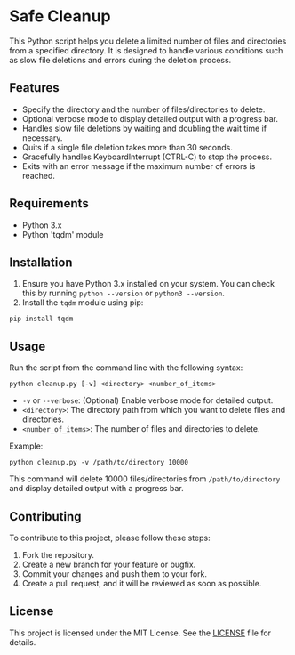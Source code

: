 # Safe Cleanup

This Python script helps you delete a limited number of files and directories from a specified directory. It is designed to handle various conditions such as slow file deletions and errors during the deletion process.

## Features

- Specify the directory and the number of files/directories to delete.
- Optional verbose mode to display detailed output with a progress bar.
- Handles slow file deletions by waiting and doubling the wait time if necessary.
- Quits if a single file deletion takes more than 30 seconds.
- Gracefully handles KeyboardInterrupt (CTRL-C) to stop the process.
- Exits with an error message if the maximum number of errors is reached.

## Requirements

- Python 3.x
- Python 'tqdm' module

## Installation

1. Ensure you have Python 3.x installed on your system. You can check this by running `python --version` or `python3 --version`.
2. Install the `tqdm` module using pip:

```
pip install tqdm
```

## Usage

Run the script from the command line with the following syntax:

```
python cleanup.py [-v] <directory> <number_of_items>
```

- `-v` or `--verbose`: (Optional) Enable verbose mode for detailed output.
- `<directory>`: The directory path from which you want to delete files and directories.
- `<number_of_items>`: The number of files and directories to delete.


Example:

```
python cleanup.py -v /path/to/directory 10000
```

This command will delete 10000 files/directories from `/path/to/directory` and display detailed output with a progress bar.

## Contributing

To contribute to this project, please follow these steps:

1. Fork the repository.
2. Create a new branch for your feature or bugfix.
3. Commit your changes and push them to your fork.
4. Create a pull request, and it will be reviewed as soon as possible.

## License

This project is licensed under the MIT License. See the [LICENSE](LICENSE) file for details.
